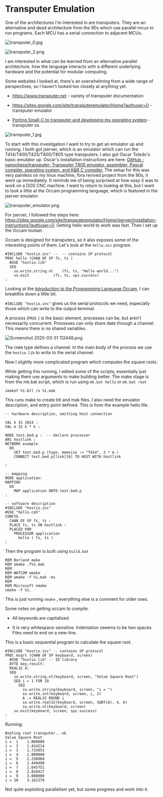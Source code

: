 # Transputer Emulation

One of the architectures I'm interested in are transputers. They are an alternative and dead architecture from the 90s which use parallel mcus to run programs. Each MCU has a serial connection to adjacent MCUs.

![transputer_0.jpg](C:\Users\magen\Documents\Blog\Resources\transputer_0.jpg)

![transputer_2.png](C:\Users\magen\Documents\Blog\Resources\transputer_2.png)

I am interested in what can be learned from an alternative parallel architecture, how the language interacts with a different underlying hardware and the potential for modular computing.

Some websites I looked at, there's an overwhelming from a wide range of perspectives, so I haven't looked too closely at anything yet.

- https://www.transputer.net - variety of transputer documentation

- https://sites.google.com/site/transputeremulator/Home?authuser=0 - transputer emulator

- [Porting Small-C to transputer and developing my operating system](https://nanochess.org/bootstrapping_c_os_transputer.html) - transputer os

![transputer_1.jpg](C:\Users\magen\Documents\Blog\Resources\transputer_1.jpg)

To start with this investigation I want to try to get an emulator up and running. I both got jserver, which is an emulator which can run the T414/T400/T425/T800/T805 type transputers. I also got Oscar Toledo's basic emulator up. Oscar's installation instructions are here: [GitHub - nanochess/transputer: Transputer T805 emulator, assembler, Pascal compiler, operating system, and K&amp;R C compiler.](https://github.com/nanochess/transputer) The setup for this was very painless on my linux machine, fora revived project from the 90s, it went up immediately. It reminds me of being surprised at how easy it was to work on a DOS CNC machine. I want to return to looking at this, but I want to look a little at the Occam programming language, which is featured in the jserver emulator.

![transputer_emulator.png](C:\Users\magen\Documents\Blog\Resources\transputer_emulator.png)

For jserver, I followed the steps here: https://sites.google.com/site/transputeremulator/Home/jserver/installation-instructions?authuser=0. Getting hello world to work was fast. Then I set up the Occam toolset.

Occam is designed for transputers, so it also exposes some of the interesting points of them. Let's look at the `hello.occ` program.

```occam
#INCLUDE "hostio.inc" --  -- contains SP protocol
PROC hello (CHAN OF SP fs, ts )
  #USE "hostio.lib"
  SEQ
    so.write.string.nl    (fs, ts, "Hello world...")
    so.exit           (fs, ts, sps.success)
:
```

Looking at the [Introduction to the Programming Language Occam](https://www.eg.bucknell.edu/~cs366/occam.pdf), I can breakthis down a little bit. 

`#INCLUDE "hostio.inc"` gives us the serial protocols we need, especially those which can write to the output terminal.

A process (`PROC` ) is the basic element, processes can be, but aren't necessarily concurrent. Processes can only share date through a channel. This means there is no shared variables. 

![Screenshot 2025-03-31 112448.png](C:\Users\magen\Documents\Blog\Resources\Screenshot%202025-03-31%20112448.png)

The `CHAN` type defines a channel. In the main body of the process we use the `hostio.lib` to write to the serial channel.

Now I slightly more complicated program which computes the square roots.

While getting this running, I edited some of the scripts, essentially just making them use arguments to make building better. The make stage is from the mk.bat script, which is run using `mk.bat hello` or `mk.bat root`

```batch
imakef %1.btl /o %1.mak
```

This runs make to create btl and mak files. I also need the emulator description, and entry point defined. This is from the example hello file.

```
-- hardware description, omitting host connection

VAL k IS 1024 :
VAL m IS k * k :

NODE test.bed.p :  -- declare processor
ARC hostlink :
NETWORK example
  DO
    SET test.bed.p (type, memsize := "T414", 2 * m )
    CONNECT test.bed.p[link][0] TO HOST WITH hostlink
    
:

-- mapping
NODE application:
MAPPING
  DO
    MAP application ONTO test.bed.p
:

-- software description
#INCLUDE "hostio.inc"
#USE "hello.cah"
CONFIG
  CHAN OF SP fs, ts :
  PLACE fs, ts ON hostlink :
  PLACED PAR
    PROCESSOR application
      hello ( fs, ts )
:

```

Then the program is built using `build.bat`

```batch
REM Borland make
REM omake -f%1.mak
REM
REM WATCOM wmake
REM wmake -f %1.mak -ms
REM
REM Microsoft nmake
nmake -f %1.
```

This is just running `nmake` , everything else is a comment for older oses.

Some notes on getting occam to compile.

- All keywords are capitalized

- It is very whitespace-sensitive. Indentation seeems to be two spaces. Files need to end on a new-line.

This is a basic sequential program to calculate the square root.

```
#INCLUDE "hostio.inc" -- contains SP protocol
PROC msqrt (CHAN OF SP keyboard, screen)
  #USE "hostio.lib" -- IO library
  BYTE key,result:
  REAL32 A:
  SEQ
    so.write.string.nl(keyboard, screen, "Value Square Root")
    SEQ i = 1 FOR 10
      SEQ
        so.write.string(keyboard, screen, "i = ")
        so.write.int(keyboard, screen, i, 2)
        A := REAL32 ROUND i
        so.write.real32(keyboard, screen, SQRT(A), 4, 6)
        so.write.nl(keyboard, screen)
    so.exit(keyboard, screen, sps.success)
:

```

Running:

```
Booting root transputer...ok
Value Square Root
i =  1    1.000000
i =  2    1.414214
i =  3    1.732051
i =  4    2.000000
i =  5    2.236068
i =  6    2.449490
i =  7    2.645751
i =  8    2.828427
i =  9    3.000000
i = 10    3.162278
```

Not quite exploiting parallelism yet, but some progress and work into it.
